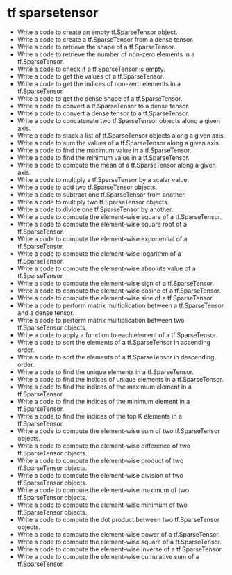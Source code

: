 # tf sparsetensor

- Write a code to create an empty tf.SparseTensor object.
- Write a code to create a tf.SparseTensor from a dense tensor.
- Write a code to retrieve the shape of a tf.SparseTensor.
- Write a code to retrieve the number of non-zero elements in a tf.SparseTensor.
- Write a code to check if a tf.SparseTensor is empty.
- Write a code to get the values of a tf.SparseTensor.
- Write a code to get the indices of non-zero elements in a tf.SparseTensor.
- Write a code to get the dense shape of a tf.SparseTensor.
- Write a code to convert a tf.SparseTensor to a dense tensor.
- Write a code to convert a dense tensor to a tf.SparseTensor.
- Write a code to concatenate two tf.SparseTensor objects along a given axis.
- Write a code to stack a list of tf.SparseTensor objects along a given axis.
- Write a code to sum the values of a tf.SparseTensor along a given axis.
- Write a code to find the maximum value in a tf.SparseTensor.
- Write a code to find the minimum value in a tf.SparseTensor.
- Write a code to compute the mean of a tf.SparseTensor along a given axis.
- Write a code to multiply a tf.SparseTensor by a scalar value.
- Write a code to add two tf.SparseTensor objects.
- Write a code to subtract one tf.SparseTensor from another.
- Write a code to multiply two tf.SparseTensor objects.
- Write a code to divide one tf.SparseTensor by another.
- Write a code to compute the element-wise square of a tf.SparseTensor.
- Write a code to compute the element-wise square root of a tf.SparseTensor.
- Write a code to compute the element-wise exponential of a tf.SparseTensor.
- Write a code to compute the element-wise logarithm of a tf.SparseTensor.
- Write a code to compute the element-wise absolute value of a tf.SparseTensor.
- Write a code to compute the element-wise sign of a tf.SparseTensor.
- Write a code to compute the element-wise cosine of a tf.SparseTensor.
- Write a code to compute the element-wise sine of a tf.SparseTensor.
- Write a code to perform matrix multiplication between a tf.SparseTensor and a dense tensor.
- Write a code to perform matrix multiplication between two tf.SparseTensor objects.
- Write a code to apply a function to each element of a tf.SparseTensor.
- Write a code to sort the elements of a tf.SparseTensor in ascending order.
- Write a code to sort the elements of a tf.SparseTensor in descending order.
- Write a code to find the unique elements in a tf.SparseTensor.
- Write a code to find the indices of unique elements in a tf.SparseTensor.
- Write a code to find the indices of the maximum element in a tf.SparseTensor.
- Write a code to find the indices of the minimum element in a tf.SparseTensor.
- Write a code to find the indices of the top K elements in a tf.SparseTensor.
- Write a code to compute the element-wise sum of two tf.SparseTensor objects.
- Write a code to compute the element-wise difference of two tf.SparseTensor objects.
- Write a code to compute the element-wise product of two tf.SparseTensor objects.
- Write a code to compute the element-wise division of two tf.SparseTensor objects.
- Write a code to compute the element-wise maximum of two tf.SparseTensor objects.
- Write a code to compute the element-wise minimum of two tf.SparseTensor objects.
- Write a code to compute the dot product between two tf.SparseTensor objects.
- Write a code to compute the element-wise power of a tf.SparseTensor.
- Write a code to compute the element-wise square of a tf.SparseTensor.
- Write a code to compute the element-wise inverse of a tf.SparseTensor.
- Write a code to compute the element-wise cumulative sum of a tf.SparseTensor.